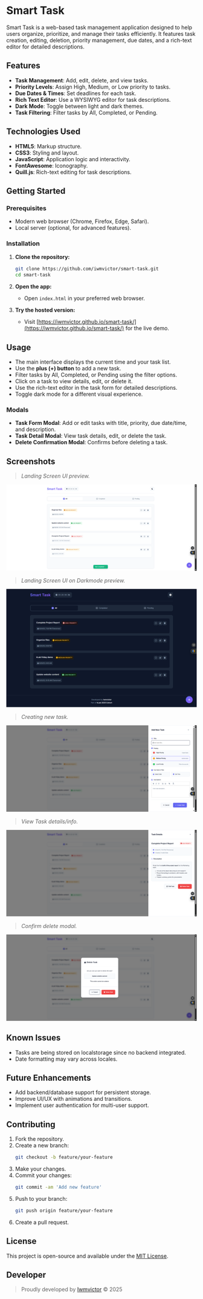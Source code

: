 # Smart Task

Smart Task is a web-based task management application designed to help users organize, prioritize, and manage their tasks efficiently. It features task creation, editing, deletion, priority management, due dates, and a rich-text editor for detailed descriptions.

## Features

- **Task Management**: Add, edit, delete, and view tasks.
- **Priority Levels**: Assign High, Medium, or Low priority to tasks.
- **Due Dates & Times**: Set deadlines for each task.
- **Rich Text Editor**: Use a WYSIWYG editor for task descriptions.
- **Dark Mode**: Toggle between light and dark themes.
- **Task Filtering**: Filter tasks by All, Completed, or Pending.

## Technologies Used

- **HTML5**: Markup structure.
- **CSS3**: Styling and layout.
- **JavaScript**: Application logic and interactivity.
- **FontAwesome**: Iconography.
- **Quill.js**: Rich-text editing for task descriptions.

## Getting Started

### Prerequisites

- Modern web browser (Chrome, Firefox, Edge, Safari).
- Local server (optional, for advanced features).

### Installation

1. **Clone the repository:**

   ```bash
   git clone https://github.com/iwmvictor/smart-task.git
   cd smart-task
   ```

2. **Open the app:**

   - Open `index.html` in your preferred web browser.

3. **Try the hosted version:**
   - Visit [https://iwmvictor.github.io/smart-task/](https://iwmvictor.github.io/smart-task/) for the live demo.

## Usage

- The main interface displays the current time and your task list.
- Use the **plus (+) button** to add a new task.
- Filter tasks by All, Completed, or Pending using the filter options.
- Click on a task to view details, edit, or delete it.
- Use the rich-text editor in the task form for detailed descriptions.
- Toggle dark mode for a different visual experience.

### Modals

- **Task Form Modal**: Add or edit tasks with title, priority, due date/time, and description.
- **Task Detail Modal**: View task details, edit, or delete the task.
- **Delete Confirmation Modal**: Confirms before deleting a task.

## Screenshots

> _Landing Screen UI preview._

![Landing Screen](/assets/screenshots/screen1.png)

> _Landing Screen UI on Darkmode preview._

![Task Form Modal](/assets/screenshots/dark.png)

> _Creating new task._

![Task Detail Modal](/assets/screenshots/new.png)

> _View Task details/info._

![Dark Mode](/assets/screenshots/preview.png)

> _Confirm delete modal._

![Dark Mode](/assets/screenshots/delete.png)

## Known Issues

- Tasks are being stored on localstorage since no backend integrated.
- Date formatting may vary across locales.

## Future Enhancements

- Add backend/database support for persistent storage.
- Improve UI/UX with animations and transitions.
- Implement user authentication for multi-user support.

## Contributing

1. Fork the repository.
2. Create a new branch:
   ```bash
   git checkout -b feature/your-feature
   ```
3. Make your changes.
4. Commit your changes:
   ```bash
   git commit -am 'Add new feature'
   ```
5. Push to your branch:
   ```bash
   git push origin feature/your-feature
   ```
6. Create a pull request.

## License

This project is open-source and available under the [MIT License](LICENSE).

## Developer

> Proudly developed by [Iwmvictor](https:dribbble.com/iwmvictor) &copy; 2025
